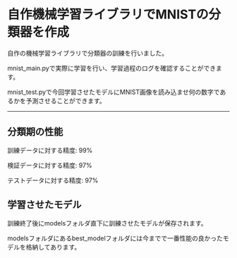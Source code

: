 <h1>自作機械学習ライブラリでMNISTの分類器を作成</h1>
<p>自作の機械学習ライブラリで分類器の訓練を行いました。</p>
<p>mnist_main.pyで実際に学習を行い、学習過程のログを確認することができます。</p>
<p>mnist_test.pyで今回学習させたモデルにMNIST画像を読み込ませ何の数字であるかを予測させることができます。</p>
<hr>
<h2>分類期の性能</h2>
<p>訓練データに対する精度: 99%</p>
<p>検証データに対する精度: 97%</p>
<p>テストデータに対する精度: 97%</p>
<h2>学習させたモデル</h2>
<p>訓練終了後にmodelsフォルダ直下に訓練させたモデルが保存されます。</p>
<p>modelsフォルダにあるbest_modelフォルダには今までで一番性能の良かったモデルを格納してあります。</p>